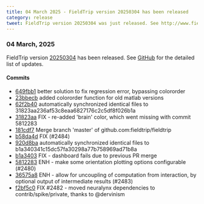 ```yaml
---
title: 04 March 2025 - FieldTrip version 20250304 has been released
category: release
tweet: FieldTrip version 20250304 was just released. See http://www.fieldtriptoolbox.org/#04-march-2025
---
```


### 04 March, 2025

FieldTrip version [20250304](http://github.com/fieldtrip/fieldtrip/releases/tag/20250304) has been released.
See [GitHub](https://github.com/fieldtrip/fieldtrip/compare/20250218...20250304) for the detailed list of updates.

#### Commits

- [649fbb1](http://github.com/fieldtrip/fieldtrip/commit/649fbb1) better solution to fix regression error, bypassing colororder
- [23bbecb](http://github.com/fieldtrip/fieldtrip/commit/23bbecb) added colororder function for old matlab versions
- [62f2b40](http://github.com/fieldtrip/fieldtrip/commit/62f2b40) automatically synchronized identical files to 31823aa236af53c8eaa6827176c2c5df8f026b1a
- [31823aa](http://github.com/fieldtrip/fieldtrip/commit/31823aa) FIX - re-added 'brain' color, which went missing with commit 5812283
- [181cdf7](http://github.com/fieldtrip/fieldtrip/commit/181cdf7) Merge branch 'master' of github.com:fieldtrip/fieldtrip
- [b58da4d](http://github.com/fieldtrip/fieldtrip/commit/b58da4d) FIX (#2484)
- [920d8ba](http://github.com/fieldtrip/fieldtrip/commit/920d8ba) automatically synchronized identical files to b1a340341c15dc57fa30298a77b758969ad71b8a
- [b1a3403](http://github.com/fieldtrip/fieldtrip/commit/b1a3403) FIX - dashboard fails due to previous PR merge
- [5812283](http://github.com/fieldtrip/fieldtrip/commit/5812283) ENH - make some orientation plotting options configurable (#2480)
- [36575a8](http://github.com/fieldtrip/fieldtrip/commit/36575a8) ENH - allow for uncoupling of computation from interaction, by optional output of intermediate results (#2483)
- [f2bf5c0](http://github.com/fieldtrip/fieldtrip/commit/f2bf5c0) FIX #2482 - moved neuralynx dependencies to contrib/spike/private, thanks to @dervinism
